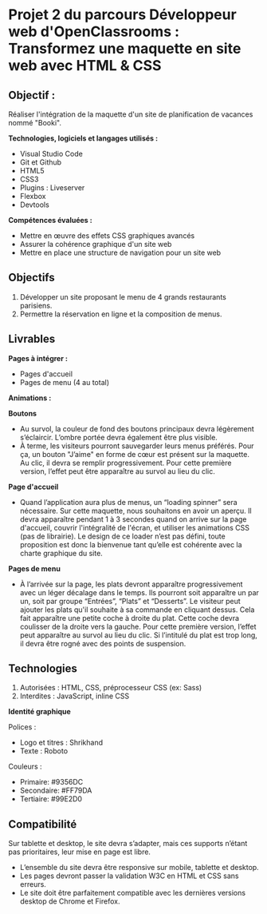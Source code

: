 # Projet 2 du parcours Développeur web d'OpenClassrooms : Transformez une maquette en site web avec HTML & CSS  

## Objectif :
Réaliser l'intégration de la maquette d'un site de planification de vacances nommé "Booki".

__Technologies, logiciels et langages utilisés :__
* Visual Studio Code
* Git et Github
* HTML5
* CSS3
* Plugins : Liveserver
* Flexbox
* Devtools

__Compétences évaluées :__  
* Mettre en œuvre des effets CSS graphiques avancés
* Assurer la cohérence graphique d'un site web
* Mettre en place une structure de navigation pour un site web  

## Objectifs
1. Développer un site proposant le menu de 4 grands restaurants parisiens.
2. Permettre la réservation en ligne et la composition de menus.  

## Livrables    
__Pages à intégrer :__  
* Pages d'accueil
* Pages de menu (4 au total)  

__Animations :__  

__Boutons__  
* Au survol, la couleur de fond des boutons principaux devra légèrement s’éclaircir. L’ombre portée devra également être plus visible.
* À terme, les visiteurs pourront sauvegarder leurs menus préférés. Pour ça, un bouton "J’aime" en forme de cœur est présent sur la maquette. Au clic, il devra se remplir progressivement. Pour cette première version, l’effet peut être apparaître au survol au lieu du clic.  

__Page d'accueil__  
* Quand l’application aura plus de menus, un “loading spinner” sera nécessaire. Sur cette maquette, nous souhaitons en avoir un aperçu. Il devra apparaître pendant 1 à 3 secondes quand on arrive sur la page d'accueil, couvrir l'intégralité de l'écran, et utiliser les animations CSS (pas de librairie). Le design de ce loader n’est pas défini, toute proposition est donc la bienvenue tant qu’elle est cohérente avec la charte graphique du site.  

__Pages de menu__
* À l’arrivée sur la page, les plats devront apparaître progressivement avec un léger décalage dans le temps. Ils pourront soit apparaître un par un, soit par groupe “Entrées”, “Plats” et “Desserts”.
Le visiteur peut ajouter les plats qu'il souhaite à sa commande en cliquant dessus. Cela fait apparaître une petite coche à droite du plat. Cette coche devra coulisser de la droite vers la gauche. Pour cette première version, l’effet peut apparaître au survol au lieu du clic. Si l’intitulé du plat est trop long, il devra être rogné avec des points de suspension.  

## Technologies
1. Autorisées : HTML, CSS, préprocesseur CSS (ex: Sass)
2. Interdites : JavaScript, inline CSS  

__Identité graphique__  

Polices :

* Logo et titres : Shrikhand
* Texte : Roboto  

Couleurs :

* Primaire: #9356DC
* Secondaire: #FF79DA
* Tertiaire: #99E2D0  

## Compatibilité
Sur tablette et desktop, le site devra s’adapter, mais ces supports n’étant pas prioritaires, leur mise en page est libre.

* L’ensemble du site devra être responsive sur mobile, tablette et desktop.
* Les pages devront passer la validation W3C en HTML et CSS sans erreurs.
* Le site doit être parfaitement compatible avec les dernières versions desktop de Chrome et Firefox.